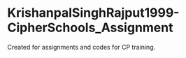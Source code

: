 # KrishanpalSinghRajput1999-CipherSchools_Assignment
Created for assignments and codes for CP training.

